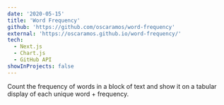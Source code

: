 ```yaml
---
date: '2020-05-15'
title: 'Word Frequency'
github: 'https://github.com/oscaramos/word-frequency'
external: 'https://oscaramos.github.io/word-frequency/'
tech:
  - Next.js
  - Chart.js
  - GitHub API
showInProjects: false
---
```


Count the frequency of words in a block of text and show it on a tabular display of each unique word + frequency.
